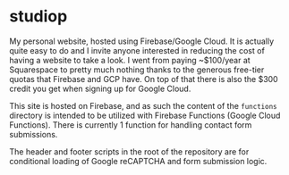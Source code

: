 # studiop
My personal website, hosted using Firebase/Google Cloud. It is actually quite easy to do and I invite anyone interested in reducing the cost of having a website to take a look. I went from paying ~$100/year at Squarespace to pretty much nothing thanks to the generous free-tier quotas that Firebase and GCP have. On top of that there is also the $300 credit you get when signing up for Google Cloud.

This site is hosted on Firebase, and as such the content of the `functions ` directory is intended to be utilized with Firebase Functions (Google Cloud Functions). There is currently 1 function for handling contact form submissions.

The header and footer scripts in the root of the repository are for conditional loading of Google reCAPTCHA and form submission logic.
